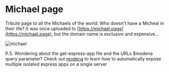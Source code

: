 # Michael page

Tribute page to all the Michaels of the world. Who doesn't have a Micheal in their life? It was once uploaded to [https://michael.page](https://michael.page), but the domain name is exclusive and expensive...

![michael](https://user-images.githubusercontent.com/7153987/59193453-0c50a100-8b86-11e9-8e22-1e12ddc0024b.JPG)

P.S. Wondering about the get-express-app file and the URLs \$modena query parameter? Check out [modena](https://github.com/capelski/modena-v2) to learn how to automatically expose multiple isolated express apps on a single server
